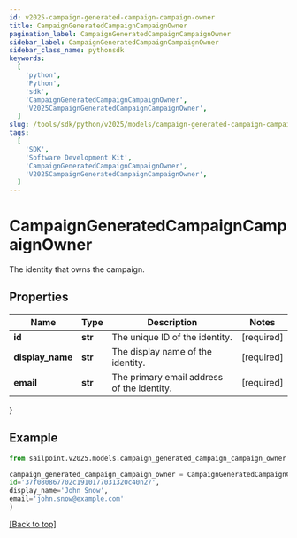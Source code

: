 ```yaml
---
id: v2025-campaign-generated-campaign-campaign-owner
title: CampaignGeneratedCampaignCampaignOwner
pagination_label: CampaignGeneratedCampaignCampaignOwner
sidebar_label: CampaignGeneratedCampaignCampaignOwner
sidebar_class_name: pythonsdk
keywords:
  [
    'python',
    'Python',
    'sdk',
    'CampaignGeneratedCampaignCampaignOwner',
    'V2025CampaignGeneratedCampaignCampaignOwner',
  ]
slug: /tools/sdk/python/v2025/models/campaign-generated-campaign-campaign-owner
tags:
  [
    'SDK',
    'Software Development Kit',
    'CampaignGeneratedCampaignCampaignOwner',
    'V2025CampaignGeneratedCampaignCampaignOwner',
  ]
---
```


# CampaignGeneratedCampaignCampaignOwner

The identity that owns the campaign.

## Properties

| Name | Type | Description | Notes |
| --- | --- | --- | --- |
| **id** | **str** | The unique ID of the identity. | [required] |
| **display_name** | **str** | The display name of the identity. | [required] |
| **email** | **str** | The primary email address of the identity. | [required] |

}

## Example

```python
from sailpoint.v2025.models.campaign_generated_campaign_campaign_owner import CampaignGeneratedCampaignCampaignOwner

campaign_generated_campaign_campaign_owner = CampaignGeneratedCampaignCampaignOwner(
id='37f080867702c1910177031320c40n27',
display_name='John Snow',
email='john.snow@example.com'
)

```

[[Back to top]](#)
